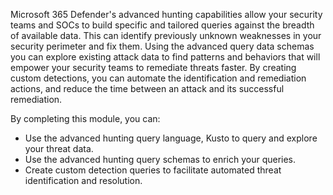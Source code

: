 Microsoft 365 Defender's advanced hunting capabilities allow your security teams and SOCs to build specific and tailored queries against the breadth of available data. This can identify previously unknown weaknesses in your security perimeter and fix them.  Using the advanced query data schemas you can explore existing attack data to find patterns and behaviors that will empower your security teams to remediate threats faster.  By creating custom detections, you can automate the identification and remediation actions, and reduce the time between an attack and its successful remediation.

By completing this module, you can:

- Use the advanced hunting query language, Kusto to query and explore your threat data.
- Use the advanced hunting query schemas to enrich your queries.
- Create custom detection queries to facilitate automated threat identification and resolution.

